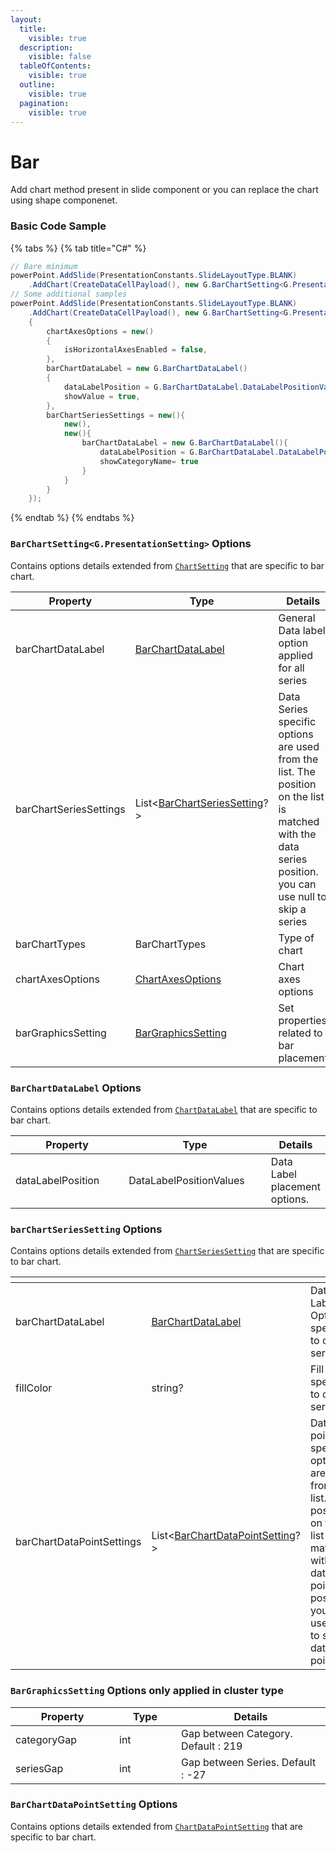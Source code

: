 ```yaml
---
layout:
  title:
    visible: true
  description:
    visible: false
  tableOfContents:
    visible: true
  outline:
    visible: true
  pagination:
    visible: true
---
```


# Bar

Add chart method present in slide component or you can replace the chart using shape componenet.

### Basic Code Sample

{% tabs %}
{% tab title="C#" %}
```csharp
// Bare minimum
powerPoint.AddSlide(PresentationConstants.SlideLayoutType.BLANK)
	.AddChart(CreateDataCellPayload(), new G.BarChartSetting<G.PresentationSetting>());
// Some additional samples
powerPoint.AddSlide(PresentationConstants.SlideLayoutType.BLANK)
	.AddChart(CreateDataCellPayload(), new G.BarChartSetting<G.PresentationSetting>()
	{
		chartAxesOptions = new()
		{
			isHorizontalAxesEnabled = false,
		},
		barChartDataLabel = new G.BarChartDataLabel()
		{
			dataLabelPosition = G.BarChartDataLabel.DataLabelPositionValues.INSIDE_END,
			showValue = true,
		},
		barChartSeriesSettings = new(){
			new(),
			new(){
				barChartDataLabel = new G.BarChartDataLabel(){
					dataLabelPosition = G.BarChartDataLabel.DataLabelPositionValues.OUTSIDE_END,
					showCategoryName= true
				}
			}
		}
	});
```
{% endtab %}
{% endtabs %}

### `BarChartSetting<G.PresentationSetting>` Options

Contains options details extended from [`ChartSetting`](./#chartsetting-options) that are specific to bar chart.

<table><thead><tr><th width="238">Property</th><th width="262">Type</th><th>Details</th></tr></thead><tbody><tr><td>barChartDataLabel</td><td><a href="bar.md#barchartdatalabel-options">BarChartDataLabel</a></td><td>General Data label option applied for all series</td></tr><tr><td>barChartSeriesSettings</td><td>List&#x3C;<a href="bar.md#barchartseriessetting-options">BarChartSeriesSetting</a>?></td><td>Data Series specific options are used from the list. The position on the list is matched with the data series position. you can use null to skip a series</td></tr><tr><td>barChartTypes</td><td>BarChartTypes</td><td>Type of chart</td></tr><tr><td>chartAxesOptions</td><td><a href="./#chartaxesoptions-options">ChartAxesOptions</a></td><td>Chart axes options</td></tr><tr><td>barGraphicsSetting</td><td><a href="bar.md#bargraphicssetting-options">BarGraphicsSetting</a></td><td>Set properties related to bar placement</td></tr></tbody></table>

### `BarChartDataLabel` Options

Contains options details extended from [`ChartDataLabel`](./#chartdatalabel-options) that are specific to bar chart.

<table><thead><tr><th width="188">Property</th><th width="231">Type</th><th>Details</th></tr></thead><tbody><tr><td>dataLabelPosition</td><td>DataLabelPositionValues</td><td>Data Label placement options.</td></tr></tbody></table>

### `barChartSeriesSetting` Options

Contains options details extended from [`ChartSeriesSetting`](./#chartseriessetting-options) that are specific to bar chart.

<table><thead><tr><th width="255"></th><th width="285"></th><th></th></tr></thead><tbody><tr><td>barChartDataLabel</td><td><a href="bar.md#barchartdatalabel-options">BarChartDataLabel</a></td><td>Data Label Option specific to one series</td></tr><tr><td>fillColor</td><td>string?</td><td>Fill color specific to one series</td></tr><tr><td>barChartDataPointSettings</td><td>List&#x3C;<a href="bar.md#barchartdatapointsetting-options">BarChartDataPointSetting</a>?></td><td>Data point specific options are used from the list. The position on the list is matched with the data point position. you can use null to skip a data point.</td></tr></tbody></table>

### `BarGraphicsSetting` Options only applied in cluster type

<table><thead><tr><th width="150">Property</th><th width="83">Type</th><th>Details</th></tr></thead><tbody><tr><td>categoryGap</td><td>int</td><td>Gap between Category. Default : 219</td></tr><tr><td>seriesGap</td><td>int</td><td>Gap between Series. Default : -27</td></tr></tbody></table>

### `BarChartDataPointSetting` Options

Contains options details extended from [`ChartDataPointSetting`](./#chartdatapointsettings-options) that are specific to bar chart.
